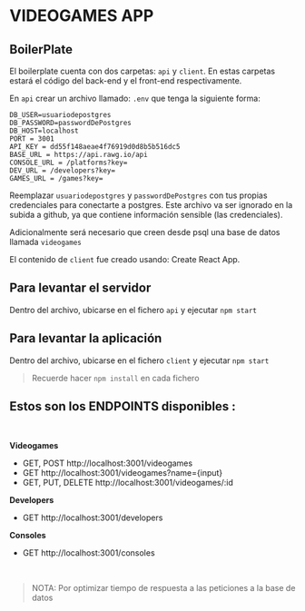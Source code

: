 # VIDEOGAMES APP

## BoilerPlate

El boilerplate cuenta con dos carpetas: `api` y `client`. En estas carpetas estará el código del back-end y el front-end respectivamente.

En `api` crear un archivo llamado: `.env` que tenga la siguiente forma:

```
DB_USER=usuariodepostgres
DB_PASSWORD=passwordDePostgres
DB_HOST=localhost
PORT = 3001
API_KEY = dd55f148aeae4f76919d0d8b5b516dc5
BASE_URL = https://api.rawg.io/api
CONSOLE_URL = /platforms?key=
DEV_URL = /developers?key= 
GAMES_URL = /games?key= 
```

Reemplazar `usuariodepostgres` y `passwordDePostgres` con tus propias credenciales para conectarte a postgres. Este archivo va ser ignorado en la subida a github, ya que contiene información sensible (las credenciales).

Adicionalmente será necesario que creen desde psql una base de datos llamada `videogames`

El contenido de `client` fue creado usando: Create React App.


## Para levantar el servidor

Dentro del archivo, ubicarse en el fichero `api` y ejecutar `npm start`

## Para levantar la aplicación

Dentro del archivo, ubicarse en el fichero `client` y ejecutar `npm start`

> Recuerde hacer `npm install` en cada fichero

## Estos son los ENDPOINTS disponibles :
<br/>

__Videogames__
  - GET, POST http://localhost:3001/videogames
  - GET http://localhost:3001/videogames?name={input}
  - GET, PUT, DELETE http://localhost:3001/videogames/:id

__Developers__
  - GET http://localhost:3001/developers  

__Consoles__
  - GET http://localhost:3001/consoles

  
<br/>

> NOTA: Por optimizar tiempo de respuesta a las peticiones a la base de datos